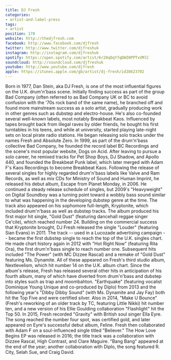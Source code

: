 ```yaml
---
title: DJ Fresh
categories:
- artist-and-label-press
tags:
- artist
position: 178
website: http://thedjfresh.com
facebook: http://www.facebook.com/djfresh
twitter: http://www.twitter.com/djfreshuk
instagram: http://instagram.com/djfreshuk
spotify: https://open.spotify.com/artist/6r20qOqY7qDWI0PPTxVMlC
soundcloud: http://soundcloud.com/djfreshuk
youtube: http://www.youtube.com/djfresh
apple: https://itunes.apple.com/gb/artist/dj-fresh/id28623702
---
```


Born in 1977, Dan Stein, aka DJ Fresh, is one of the most influential figures on the U.K. drum'n'bass scene. Initially finding success as part of the group Bad Company (often referred to as Bad Company UK or BC to avoid confusion with the '70s rock band of the same name), he branched off and found more mainstream success as a solo artist, gradually producing work in other genres such as dubstep and electro-house. He's also co-founded several well-known labels, most notably Breakbeat Kaos. Influenced by tapes brought back from illegal raves by older friends, he bought his first turntables in his teens, and while at university, started playing late-night sets on local pirate radio stations. He began releasing solo tracks under the names Fresh and Absolute Zero. In 1999, as part of the drum'n'bass collective Bad Company, he founded the record label BC Recordings and the scene's most popular website, Dogs on Acid. After leaving to pursue a solo career, he remixed tracks for Pet Shop Boys, DJ Shadow, and Apollo 440, and founded the Breakbeat Punk label, which later merged with Adam F's Kaos Recordings to become Breakbeat Kaos. Following the release of several singles for highly regarded drum'n'bass labels like Valve and Ram Records, as well as mix CDs for Ministry of Sound and Human Imprint, he released his debut album, Escape from Planet Monday, in 2006. He continued a steady release schedule of singles, but 2009's "Heavyweight" on Digital Soundboy was a turning point toward a wobbly bass sound similar to what was happening in the developing dubstep genre at the time. The track also appeared on his sophomore full-length, Kryptonite, which included drum'n'bass as well as dubstep tracks. The album produced his first major hit single, "Gold Dust" (featuring dancehall reggae singer Ce'cile), which reached number 24. Building on the commercial success that Kryptonite brought, DJ Fresh released the single "Louder" (featuring Sian Evans) in 2011. The track -- used in a Lucozade advertising campaign -- became the first dubstep single to reach the top of the U.K. singles chart. He made chart history again in 2012 with "Hot Right Now" (featuring Rita Ora), the first drum'n'bass single to reach number one. Subsequent hits included "The Power" (with MC Dizzee Rascal) and a remake of "Gold Dust" featuring Ms. Dynamite. All of these appeared on Fresh's third studio album, Nextlevelism, which hit number 14 on the U.K. album chart. Since the album's release, Fresh has released several other hits in anticipation of his fourth album, many of which have diverted from drum'n'bass and dubstep into styles such as trap and moombahton. "Earthquake" (featuring vocalist Dominique Young Unique and co-produced by Diplo) from 2013 and the following year's "Dibby Dibby Sound" (with Ms. Dynamite and Jay Fay) both hit the Top Five and were certified silver. Also in 2014, "Make U Bounce" (Fresh's reworking of an older track by TC, featuring Little Nikki) hit number ten, and a new version of his Ellie Goulding collaboration "Flashlight" hit the Top 50. In 2015, Fresh recorded "Gravity" with British soul singer Ella Eyre. The song reached the number four spot, was certified gold, and later appeared on Eyre's successful debut album, Feline. Fresh then collaborated with Adam F on a soul-influenced single titled "Believer." The How Love Begins EP was released in 2016; the title track was a collaboration with Dizzee Rascal, High Contrast, and Clare Maguire. "Bang Bang" appeared at the end of the year; another collaboration with Diplo, the song featured R. City, Selah Sue, and Craig David.